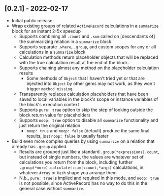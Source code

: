 ## [0.2.1] - 2022-02-17

- Initial public release
- Wrap existing groups of related `ActiveRecord` calculations in a `summarize` block for an instant 2-5x speedup
  - Supports combining all `.count` and `.sum` called on [descendants of] the summarizing relation in a `summarize` block
  - Supports separate `.where`, `.group`, and custom scopes for any or all calculations in a `summarize` block
  - Calculation methods return placeholder objects that will be replaced with the true calculation result at the end of the block.
  - Supports chaining almost any method on the placeholder calculation results
    - Some methods of `Object` that I haven't tried yet or that are injected into `Object` by other gems may not work, as they won't trigger `method_missing`.
  - Transparently replaces calculation placeholders that have been saved to local variables in the block's scope or instance variables of the block's execution context
  - Supports `pure: true` option to skip the step of looking outside the block return value for placeholders
  - Supports `noop: true` option to disable all `summarize` functionality and just return the original relation
    - `noop: true` and `noop: false` (default) produce the same final results, just `noop: false` is usually faster
- Build even more complex queries by using `summarize` on a relation that already has `.group` applied.
  - Results are grouped just like a standard `.group(*expressions).count`, but instead of single numbers, the values are whatever set of calculations you return from the block, including further `.group(*more).calculate(:sum|:count,*args)` calculations, in whatever `Array` or `Hash` shape you arrange them.
  - N.b., `pure: true` is implied and required in this mode, and `noop: true` is not possible, since ActiveRecord has no way to do this in the general case without `summarize`.